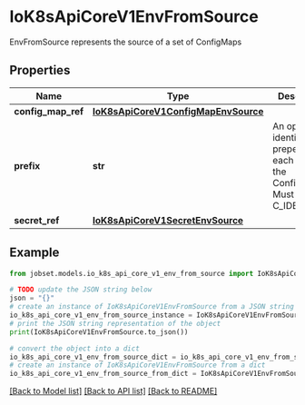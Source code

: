 # IoK8sApiCoreV1EnvFromSource

EnvFromSource represents the source of a set of ConfigMaps

## Properties

Name | Type | Description | Notes
------------ | ------------- | ------------- | -------------
**config_map_ref** | [**IoK8sApiCoreV1ConfigMapEnvSource**](IoK8sApiCoreV1ConfigMapEnvSource.md) |  | [optional] 
**prefix** | **str** | An optional identifier to prepend to each key in the ConfigMap. Must be a C_IDENTIFIER. | [optional] 
**secret_ref** | [**IoK8sApiCoreV1SecretEnvSource**](IoK8sApiCoreV1SecretEnvSource.md) |  | [optional] 

## Example

```python
from jobset.models.io_k8s_api_core_v1_env_from_source import IoK8sApiCoreV1EnvFromSource

# TODO update the JSON string below
json = "{}"
# create an instance of IoK8sApiCoreV1EnvFromSource from a JSON string
io_k8s_api_core_v1_env_from_source_instance = IoK8sApiCoreV1EnvFromSource.from_json(json)
# print the JSON string representation of the object
print(IoK8sApiCoreV1EnvFromSource.to_json())

# convert the object into a dict
io_k8s_api_core_v1_env_from_source_dict = io_k8s_api_core_v1_env_from_source_instance.to_dict()
# create an instance of IoK8sApiCoreV1EnvFromSource from a dict
io_k8s_api_core_v1_env_from_source_from_dict = IoK8sApiCoreV1EnvFromSource.from_dict(io_k8s_api_core_v1_env_from_source_dict)
```
[[Back to Model list]](../README.md#documentation-for-models) [[Back to API list]](../README.md#documentation-for-api-endpoints) [[Back to README]](../README.md)


